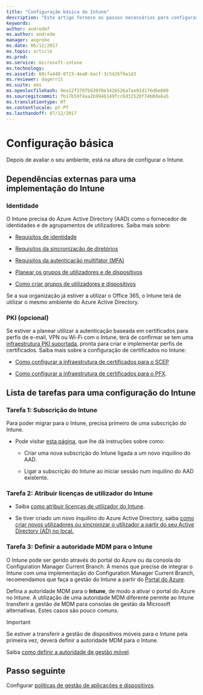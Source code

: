 ```yaml
---
title: "Configuração básica do Intune"
description: "Este artigo fornece os passos necessários para configurar o Microsoft Intune."
keywords: 
author: andredm7
ms.author: andredm
manager: angrobe
ms.date: 06/12/2017
ms.topic: article
ms.prod: 
ms.service: microsoft-intune
ms.technology: 
ms.assetid: 60cfa440-0723-4ea0-bacf-3c5d26f9a1d3
ms.reviewer: dagerrit
ms.suite: ems
ms.openlocfilehash: 9ea12f3707b830f0e3426526a7ae91d176d6e809
ms.sourcegitcommit: fb17b59f4aa2b994b149fcc6d32520f74b0de6a5
ms.translationtype: HT
ms.contentlocale: pt-PT
ms.lasthandoff: 07/12/2017
---
```

# <a name="basic-setup"></a>Configuração básica

Depois de avaliar o seu ambiente, está na altura de configurar o Intune.

## <a name="external-dependencies-for-an-intune-deployment"></a>Dependências externas para uma implementação do Intune

### <a name="identity"></a>Identidade

O Intune precisa do Azure Active Directory (AAD) como o fornecedor de identidades e de agrupamentos de utilizadores. Saiba mais sobre:

-  [Requisitos de identidade](https://docs.microsoft.com/active-directory/active-directory-hybrid-identity-design-considerations-overview#design-considerations-overview)

-   [Requisitos da sincronização de diretórios](https://docs.microsoft.com/active-directory/active-directory-hybrid-identity-design-considerations-directory-sync-requirements)

-   [Requisitos da autenticação multifator (MFA)](https://docs.microsoft.com/active-directory/active-directory-hybrid-identity-design-considerations-multifactor-auth-requirements)

-   [Planear os grupos de utilizadores e de dispositivos](users-add.md)

-   [Como criar grupos de utilizadores e dispositivos](groups-get-started.md)

Se a sua organização já estiver a utilizar o Office 365, o Intune terá de utilizar o mesmo ambiente do Azure Active Directory.

### <a name="pki-optional"></a>PKI (opcional)

Se estiver a planear utilizar a autenticação baseada em certificados para perfis de e-mail, VPN ou Wi-Fi com o Intune, terá de confirmar se tem uma [infraestrutura PKI suportada](certificates-configure.md), pronta para criar e implementar perfis de certificados. Saiba mais sobre a configuração de certificados no Intune:

-   [Como configurar a infraestrutura de certificados para o SCEP](/intune/certificates-scep-configure)

-   [Como configurar a infraestrutura de certificados para o PFX](/intune/certficates-pfx-configure).


## <a name="task-list-for-an-intune-setup"></a>Lista de tarefas para uma configuração do Intune

### <a name="task-1-intune-subscription"></a>Tarefa 1: Subscrição do Intune

Para poder migrar para o Intune, precisa primeiro de uma subscrição do Intune.

-   Pode visitar [esta página](https://portal.office.com/Signup/Signup.aspx?OfferId=40BE278A-DFD1-470a-9EF7-9F2596EA7FF9&dl=INTUNE_A&ali=1#0), que lhe dá instruções sobre como:

    -   Criar uma nova subscrição do Intune ligada a um novo inquilino do AAD.

    -   Ligar a subscrição do Intune ao iniciar sessão num inquilino do AAD existente.

### <a name="task-2-assign-intune-user-licenses"></a>Tarefa 2: Atribuir licenças de utilizador do Intune

-   Saiba [como atribuir licenças de utilizador do Intune](licenses-assign.md).

-   Se tiver criado um novo inquilino do Azure Active Directory, saiba [como criar novos utilizadores ou sincronizar o utilizador a partir do seu Active Directory (AD) no local.](https://docs.microsoft.com/azure/active-directory/connect/active-directory-aadconnect)

### <a name="task-3-set-your-mdm-authority-to-intune"></a>Tarefa 3: Definir a autoridade MDM para o Intune

O Intune pode ser gerido através do portal do Azure ou da consola do Configuration Manager Current Branch. A menos que precise de integrar o Intune com uma implementação do Configuration Manager Current Branch, recomendamos que faça a gestão do Intune a partir do [Portal do Azure](https://portal.azure.com).

Defina a autoridade MDM para o **Intune**, de modo a ativar o portal do Azure no Intune. A utilização de uma autoridade MDM diferente permite ao Intune transferir a gestão de MDM para consolas de gestão da Microsoft alternativas. Estes casos são pouco comuns.

> [!IMPORTANT]
> Se estiver a transferir a gestão de dispositivos móveis para o Intune pela primeira vez, deverá definir a autoridade MDM para o Intune.

Saiba [como definir a autoridade de gestão móvel](mdm-authority-set.md).

## <a name="next-step"></a>Passo seguinte

Configurar [políticas de gestão de aplicações e dispositivos](migration-guide-configure-policies.md).
